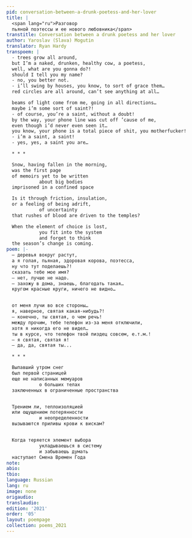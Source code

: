 ```yaml
---
pid: conversation-between-a-drunk-poetess-and-her-lover
title: |
  <span lang="ru">Разговор
  пьяной поэтессы и ее нового любовника</span>
transtitle: Conversation between a drunk poetess and her lover
author: Yaroslav (Slava) Mogutin
translator: Ryan Hardy
transpoem: |
  - trees grow all around,
  but I’m a naked, drunken, healthy cow, a poetess,
  well, what are you gonna do?!
  should I tell you my name?
  - no, you better not.
  - i’ll swing by houses, you know, to sort of grace them…
  red circles are all around, can’t see anything at all…

  beams of light come from me, going in all directions…
  maybe i’m some sort of saint?!
  - of course, you’re a saint, without a doubt!
  by the way, your phone line was cut off ’cause of me,
  even though i’d never even seen it…
  you know, your phone is a total piece of shit, you motherfucker!
  - i’m a saint, a saint!
  - yes, yes, a saint you are…

  * * *

  Snow, having fallen in the morning,
  was the first page
  of memoirs yet to be written
            about big bodies
  imprisoned in a confined space

  Is it through friction, insulation,
  or a feeling of being adrift,
            of uncertainty
  that rushes of blood are driven to the temples?

  When the element of choice is lost,
            you fit into the system
            and forget to think
  the season’s change is coming.
poem: |-
  — деревья вокруг растут,
  а я голая, пьяная, здоровая корова, поэтесса,
  ну что тут поделаешь?!
  сказать тебе мое имя?
  — нет, лучше не надо.
  — захожу в дома, знаешь, благодать такая…
  кругом красные круги, ничего не видно…


  от меня лучи во все стороны…
  я, наверное, святая какая-нибудь?!
  — конечно, ты святая, о чем речь!
  между прочим, тебе телефон из-за меня отключили,
  хотя я никогда его не видел…
  ты в курсе, что телефон твой пиздец совсем, е.т.м.!
  — я святая, святая я!
  — да, да, святая ты...

  * * *

  Выпавший утром снег
  был первой страницей
  еще не написанных мемуаров
            о больших телах
  заключенных в ограниченные пространства


  Трением ли, теплоизоляцией
  или ощущением потерянности
            и неопределенности
  вызываются приливы крови к вискам?


  Когда теряется элемент выбора
            укладываешься в систему
            и забываешь думать
  наступает Смена Времен Года
note:
abio:
tbio:
language: Russian
lang: ru
image: none
origaudio:
translaudio:
edition: '2021'
order: '05'
layout: poempage
collection: poems_2021
---
```

